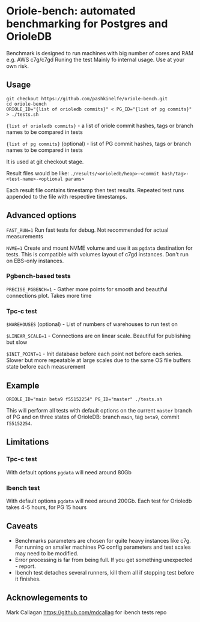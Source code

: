 # Oriole-bench: automated benchmarking for Postgres and OrioleDB

Benchmark is designed to run machines with big number of cores and RAM e.g. AWS c7g/c7gd Runing the test 
Mainly fo internal usage. Use at your own risk.

## Usage

```
git checkout https://github.com/pashkinelfe/oriole-bench.git
cd oriole-bench
ORIOLE_ID="{list of orioledb commits}" < PG_ID="{list of pg commits}" > ./tests.sh 
```

```{list of orioledb commits}``` - a list of oriole commit hashes, tags or branch names to be compared in tests

```{list of pg commits}``` (optional) - list of PG commit hashes, tags or branch names to be compared in tests

It is used at git checkout stage.

Result files would be like: ```./results/<orioledb/heap>-<commit hash/tag>-<test-name>-<optional params>```

Each result file contains timestamp then test results. Repeated test runs appended to the file with respective timestamps.

## Advanced options
```FAST_RUN=1``` Run fast tests for debug. Not recommended for actual measurements 

```NVME=1``` Create and mount NVME volume and use it as ```pgdata``` destination for tests. 
This is compatible with volumes layout of c7gd instances. Don't run on EBS-only instances.

### Pgbench-based tests

```PRECISE_PGBENCH=1``` - Gather more points for smooth and beautiful connections plot. Takes more time

### Tpc-c test

```$WAREHOUSES``` (optional) - List of numbers of warehouses to run test on 

```$LINEAR_SCALE=1``` - Connections are on linear scale. Beautiful for publishing but slow 

```$INIT_POINT=1``` - Init database before each point not before each series. Slower but more repeatable at large scales due to the same OS file buffers state before each measurement

## Example

``` ORIOLE_ID="main beta9 f55152254" PG_ID="master" ./tests.sh ```

This will perform all tests with default options on the current ```master``` branch of PG and on three states of OrioleDB: branch ```main```, tag ```beta9```, commit ```f55152254```.

## Limitations

### Tpc-c test

With default options ```pgdata``` will need around 80Gb

### Ibench test

With default options ```pgdata``` will need around 200Gb. Each test for Orioledb takes 4-5 hours, for PG 15 hours

## Caveats

- Benchmarks parameters are chosen for quite heavy instances like c7g. For running on smaller machines PG config parameters and test scales may need to be modified. 
- Error processing is far from being full. If you get something unexpected - report.
- Ibench test detaches several runners, kill them all if stopping test before it finishes.

## Acknowlegements to

Mark Callagan <https://github.com/mdcallag> for ibench tests repo

